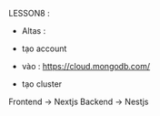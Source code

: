 LESSON8 :

- Altas :

- tạo account
- vào : https://cloud.mongodb.com/
- tạo cluster

Frontend -> Nextjs
Backend -> Nestjs
